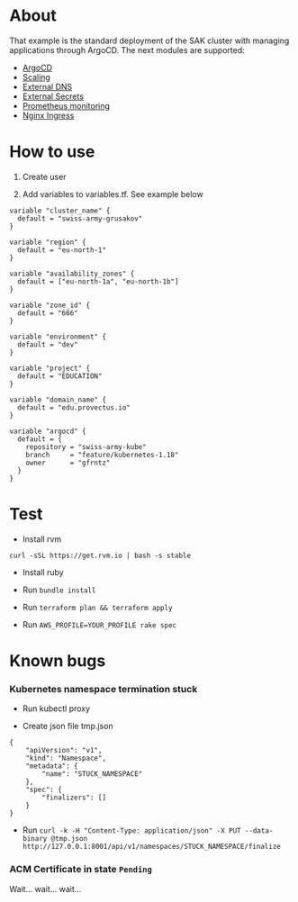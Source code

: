 # About
That example is the standard deployment of the SAK cluster with managing applications through ArgoCD. The next modules are supported:
- [ArgoCD](../../modules/cicd/argo/modules/cd/README.md)
- [Scaling](../../modules/scaling/README.md)
- [External DNS](../../modules/system/external-dns/README.md)
- [External Secrets](../../modules/system/external-secrets/README.md)
- [Prometheus monitoring](../../modules/monitoring/prometheus/README.md)
- [Nginx Ingress](../../modules/ingress/nginx/README.md)


# How to use

1. Create user

2. Add variables to variables.tf. See example below

```
variable "cluster_name" {
  default = "swiss-army-grusakov"
}

variable "region" {
  default = "eu-north-1"
}

variable "availability_zones" {
  default = ["eu-north-1a", "eu-north-1b"]
}

variable "zone_id" {
  default = "666"
}

variable "environment" {
  default = "dev"
}

variable "project" {
  default = "EDUCATION"
}

variable "domain_name" {
  default = "edu.provectus.io"
}

variable "argocd" {
  default = {
    repository = "swiss-army-kube"
    branch     = "feature/kubernetes-1.18"
    owner      = "gfrntz"
  }
}
```

# Test

* Install rvm

```
curl -sSL https://get.rvm.io | bash -s stable
```

* Install ruby

* Run `bundle install`

* Run `terraform plan && terraform apply`

* Run `AWS_PROFILE=YOUR_PROFILE rake spec`

# Known bugs
### Kubernetes namespace termination stuck

* Run kubectl proxy

* Create json file tmp.json

```
{
    "apiVersion": "v1",
    "kind": "Namespace",
    "metadata": {
        "name": "STUCK_NAMESPACE"
    },
    "spec": {
        "finalizers": []
    }
}
```

* Run `curl -k -H "Content-Type: application/json" -X PUT --data-binary @tmp.json http://127.0.0.1:8001/api/v1/namespaces/STUCK_NAMESPACE/finalize`

### ACM Certificate in state `Pending`

Wait... wait... wait...
